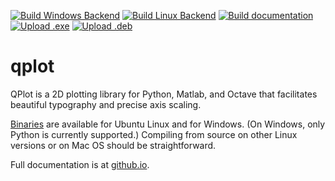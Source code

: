 [![Build Windows Backend](https://github.com/wagenadl/qplot/actions/workflows/winbuild.yml/badge.svg)](https://github.com/wagenadl/qplot/actions/workflows/winbuild.yml)
[![Build Linux Backend](https://github.com/wagenadl/qplot/actions/workflows/build.yml/badge.svg)](https://github.com/wagenadl/qplot/actions/workflows/build.yml)
[![Build documentation](https://github.com/wagenadl/qplot/actions/workflows/documentation.yml/badge.svg)](https://github.com/wagenadl/qplot/actions/workflows/documentation.yml)
[![Upload .exe](https://github.com/wagenadl/qplot/actions/workflows/uploadexe.yml/badge.svg)](https://github.com/wagenadl/qplot/actions/workflows/uploadexe.yml)
[![Upload .deb](https://github.com/wagenadl/qplot/actions/workflows/uploaddeb.yml/badge.svg)](https://github.com/wagenadl/qplot/actions/workflows/uploaddeb.yml)

# qplot

QPlot is a 2D plotting library for Python, Matlab, and Octave that
facilitates beautiful typography and precise axis scaling.

[Binaries](https://github.com/wagenadl/qplot/releases/latest) are available for Ubuntu Linux and for Windows. (On Windows,
only Python is currently supported.)  Compiling from source on other
Linux versions or on Mac OS should be straightforward.

Full documentation is at [github.io](https://wagenadl.github.io/qplot/).
